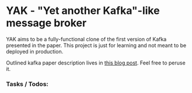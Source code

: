 # YAK - "Yet another Kafka"-like message broker
YAK aims to be a fully-functional clone of the first version of Kafka presented in the paper. This project is just for learning and not meant to be deployed in production. 

Outlined kafka paper description lives in [this blog post](https://uniform-lima.pages.dev/paper_notes/kafka-paper-notes/). Feel free to peruse it. 

### Tasks / Todos:
